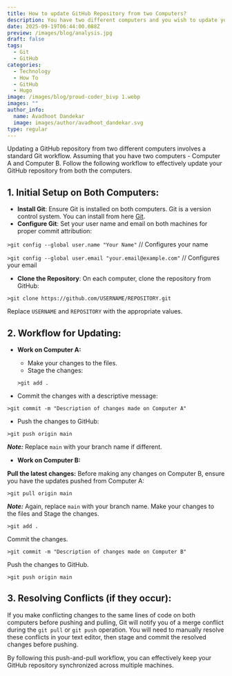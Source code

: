 ```yaml
---
title: How to update GitHub Repository from two Computers?
description: You have two different computers and you wish to update your GitHub repository from these two different computers. This blog post explains how to achieve that?
date: 2025-09-19T06:44:00.088Z
preview: /images/blog/analysis.jpg
draft: false
tags:
  - Git
  - GitHub
categories:
  - Technology
  - How To
  - GitHub
  - Hugo
image: /images/blog/proud-coder_bivp 1.webp
images: ""
author_info:
  name: Avadhoot Dandekar
  image: images/author/avadhoot_dandekar.svg
type: regular
---
```


Updating a GitHub repository from two different computers involves a standard Git workflow. Assuming that you have two computers - Computer A and Computer B. Follow the following workflow to effectively update your GitHub repository from both the computers. 

## 1. Initial Setup on Both Computers:
- **Install Git**: Ensure Git is installed on both computers. Git is a version control system. You can install from here [Git](https://git-scm.com/).
- **Configure Git**: Set your user name and email on both machines for proper commit attribution:

```>git config --global user.name "Your Name"``` // Configures your name

```>git config --global user.email "your.email@example.com"``` // Configures your email

- **Clone the Repository**: On each computer, clone the repository from GitHub:

```>git clone https://github.com/USERNAME/REPOSITORY.git``` 

Replace ```USERNAME``` and ```REPOSITORY``` with the appropriate values.

## 2. Workflow for Updating:

- **Work on Computer A:**
  - Make your changes to the files. 
  - Stage the changes:

  ```>git add .```

- Commit the changes with a descriptive message:

```>git commit -m "Description of changes made on Computer A"```

- Push the changes to GitHub:

```>git push origin main```

***Note:*** Replace ```main``` with your branch name if different.

- **Work on Computer B:**

**Pull the latest changes:** Before making any changes on Computer B, ensure you have the updates pushed from Computer A:

```>git pull origin main```

***Note:*** Again, replace ```main``` with your branch name. Make your changes to the files and Stage the changes.

```>git add .```

Commit the changes.

```>git commit -m "Description of changes made on Computer B"```

Push the changes to GitHub.

```>git push origin main```

## 3. Resolving Conflicts (if they occur):

If you make conflicting changes to the same lines of code on both computers before pushing and pulling, Git will notify you of a merge conflict during the ```git pull``` or ```git push``` operation. You will need to manually resolve these conflicts in your text editor, then stage and commit the resolved changes before pushing.

<span class="yellow">By following this push-and-pull workflow, you can effectively keep your GitHub repository synchronized across multiple machines.</span>  